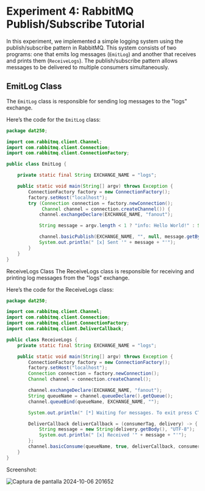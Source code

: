 # Experiment 4: RabbitMQ Publish/Subscribe Tutorial

In this experiment, we implemented a simple logging system using the publish/subscribe pattern in RabbitMQ. This system consists of two programs: one that emits log messages (`EmitLog`) and another that receives and prints them (`ReceiveLogs`). The publish/subscribe pattern allows messages to be delivered to multiple consumers simultaneously.

## EmitLog Class
The `EmitLog` class is responsible for sending log messages to the "logs" exchange.

Here’s the code for the `EmitLog` class:

```java
package dat250;

import com.rabbitmq.client.Channel;
import com.rabbitmq.client.Connection;
import com.rabbitmq.client.ConnectionFactory;

public class EmitLog {

    private static final String EXCHANGE_NAME = "logs";

    public static void main(String[] argv) throws Exception {
        ConnectionFactory factory = new ConnectionFactory();
        factory.setHost("localhost");
        try (Connection connection = factory.newConnection();
             Channel channel = connection.createChannel()) {
            channel.exchangeDeclare(EXCHANGE_NAME, "fanout");

            String message = argv.length < 1 ? "info: Hello World!" : String.join(" ", argv);

            channel.basicPublish(EXCHANGE_NAME, "", null, message.getBytes("UTF-8"));
            System.out.println(" [x] Sent '" + message + "'");
        }
    }
}

````
ReceiveLogs Class
The ReceiveLogs class is responsible for receiving and printing log messages from the "logs" exchange.

Here’s the code for the ReceiveLogs class:

```java
package dat250;

import com.rabbitmq.client.Channel;
import com.rabbitmq.client.Connection;
import com.rabbitmq.client.ConnectionFactory;
import com.rabbitmq.client.DeliverCallback;

public class ReceiveLogs {
    private static final String EXCHANGE_NAME = "logs";

    public static void main(String[] argv) throws Exception {
        ConnectionFactory factory = new ConnectionFactory();
        factory.setHost("localhost");
        Connection connection = factory.newConnection();
        Channel channel = connection.createChannel();

        channel.exchangeDeclare(EXCHANGE_NAME, "fanout");
        String queueName = channel.queueDeclare().getQueue();
        channel.queueBind(queueName, EXCHANGE_NAME, "");

        System.out.println(" [*] Waiting for messages. To exit press CTRL+C");

        DeliverCallback deliverCallback = (consumerTag, delivery) -> {
            String message = new String(delivery.getBody(), "UTF-8");
            System.out.println(" [x] Received '" + message + "'");
        };
        channel.basicConsume(queueName, true, deliverCallback, consumerTag -> { });
    }
}
````

Screenshot:

![Captura de pantalla 2024-10-06 201652](https://github.com/user-attachments/assets/3233b533-74cd-408e-bd95-37a53717c52c)
